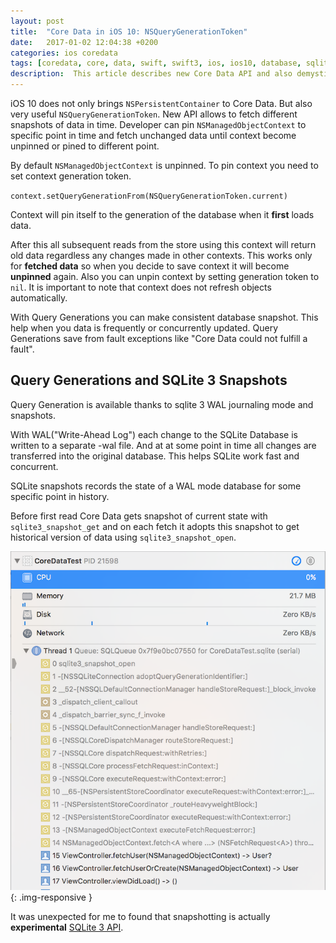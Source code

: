```yaml
---
layout: post
title:  "Core Data in iOS 10: NSQueryGenerationToken"
date:   2017-01-02 12:04:38 +0200
categories: ios coredata  
tags: [coredata, core, data, swift, swift3, ios, ios10, database, sqlite3, sqlite, NSPersistentContainer, NSQueryGenerationToken, xcode]
description:  This article describes new Core Data API and also demystifies what actually happens with sqlite3 database while using query generation.
---
```


iOS 10 does not only brings `NSPersistentContainer` to Core Data. But also very useful `NSQueryGenerationToken`.
New API allows to fetch different snapshots of data in time. Developer can pin `NSManagedObjectContext` to specific point in time and fetch unchanged data until context become unpinned or pined to different point.

By default `NSManagedObjectContext` is unpinned. To pin context you need to set context generation token.

`context.setQueryGenerationFrom(NSQueryGenerationToken.current)`

Context will pin itself to the generation of the database when it **first** loads data.

After this all subsequent reads from the store using this context will return old data regardless any changes made in other contexts.
This works only for **fetched data** so when you decide to save context it will become **unpinned** again.
Also you can unpin context by setting generation token to `nil`. It is important to note that context does not refresh objects automatically.

With Query Generations you can make consistent database snapshot. This help when you data is frequently or concurrently updated. Query Generations save from fault exceptions like "Core Data could not fulfill a fault".

## Query Generations and SQLite 3 Snapshots

Query Generation is available thanks to sqlite 3 WAL journaling mode and snapshots.

With WAL("Write-Ahead Log") each change to the SQLite Database is written to a separate -wal file. And at at some point in time all changes are transferred into the original database. This helps SQLite work fast and concurrent.

SQLite snapshots records the state of a WAL mode database for some specific point in history.

Before first read Core Data gets snapshot of current state with `sqlite3_snapshot_get` and on each fetch it adopts this snapshot to get historical version of data using `sqlite3_snapshot_open`.

![Core Data Opens Snapshot](/assets/posts/2017-01-02-core-data-query-generation/shapshot_open.png){: .img-responsive }

It was unexpected for me to found that snapshotting is actually **experimental** [SQLite 3 API](https://www.sqlite.org/c3ref/snapshot.html).
